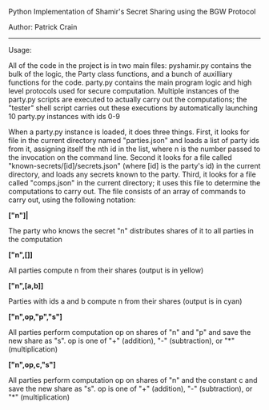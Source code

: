 Python Implementation of Shamir's Secret Sharing using the BGW Protocol

Author: Patrick Crain

----------

Usage:

All of the code in the project is in two main files: pyshamir.py contains the bulk of the logic, the Party class functions, and a bunch of auxilliary functions for the code. party.py contains the main program logic and high level protocols used for secure computation. Multiple instances of the party.py scripts are executed to actually carry out the computations; the "tester" shell script carries out these executions by automatically launching 10 party.py instances with ids 0-9

When a party.py instance is loaded, it does three things.  First, it looks for file in the current directory named "parties.json" and loads a list of party ids from it, assigning itself the nth id in the list, where n is the number passed to the invocation on the command line.  Second it looks for a file called "known-secrets/[id]/secrets.json" (where [id] is the party's id) in the current directory, and loads any secrets known to the party. Third, it looks for a file called "comps.json" in the current directory; it uses this file to determine the computations to carry out. The file consists of an array of commands to carry out, using the following notation:

  **["n"]|**

  The party who knows the secret "n" distributes shares of it to all parties in the computation

  **["n",[]]**

  All parties compute n from their shares (output is in yellow)

  **["n",[a,b]]**

  Parties with ids a and b compute n from their shares (output is in cyan)

  **["n",op,"p","s"]**

  All parties perform computation op on shares of "n" and "p" and save the new share as "s".  op is one of "+" (addition), "-" (subtraction), or "*" (multiplication)

  **["n",op,c,"s"]**

  All parties perform computation op on shares of "n" and the constant c and save the new share as "s".  op is one of "+" (addition), "-" (subtraction), or "*" (multiplication)

